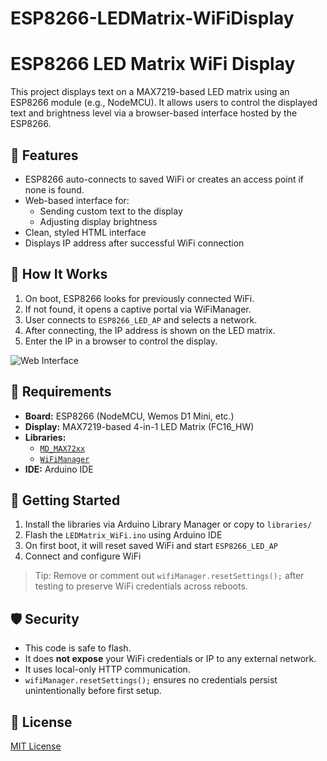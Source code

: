 # ESP8266-LEDMatrix-WiFiDisplay
# ESP8266 LED Matrix WiFi Display

This project displays text on a MAX7219-based LED matrix using an ESP8266 module (e.g., NodeMCU). It allows users to control the displayed text and brightness level via a browser-based interface hosted by the ESP8266.

## 🔧 Features

- ESP8266 auto-connects to saved WiFi or creates an access point if none is found.
- Web-based interface for:
  - Sending custom text to the display
  - Adjusting display brightness
- Clean, styled HTML interface
- Displays IP address after successful WiFi connection

## 📱 How It Works

1. On boot, ESP8266 looks for previously connected WiFi.
2. If not found, it opens a captive portal via WiFiManager.
3. User connects to `ESP8266_LED_AP` and selects a network.
4. After connecting, the IP address is shown on the LED matrix.
5. Enter the IP in a browser to control the display.

![Web Interface]()

## 🧰 Requirements

- **Board:** ESP8266 (NodeMCU, Wemos D1 Mini, etc.)
- **Display:** MAX7219-based 4-in-1 LED Matrix (FC16_HW)
- **Libraries:**
  - [`MD_MAX72xx`](https://github.com/MajicDesigns/MD_MAX72XX)
  - [`WiFiManager`](https://github.com/tzapu/WiFiManager)
- **IDE:** Arduino IDE

## 🚀 Getting Started

1. Install the libraries via Arduino Library Manager or copy to `libraries/`
2. Flash the `LEDMatrix_WiFi.ino` using Arduino IDE
3. On first boot, it will reset saved WiFi and start `ESP8266_LED_AP`
4. Connect and configure WiFi

> Tip: Remove or comment out `wifiManager.resetSettings();` after testing to preserve WiFi credentials across reboots.

## 🛡️ Security

- This code is safe to flash.
- It does **not expose** your WiFi credentials or IP to any external network.
- It uses local-only HTTP communication.
- `wifiManager.resetSettings();` ensures no credentials persist unintentionally before first setup.

## 📄 License

[MIT License](LICENSE)

